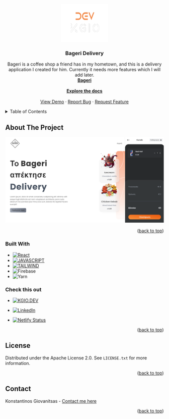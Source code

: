 
<div id="top"></div>

<!-- PROJECT LOGO -->
<br />
<div align="center">
  <a href="https://github.com/KonsGio/Bageri-app">
    <img src="public/icon.png" alt="Logo" width="150" height="120">
  </a>

<h3 align="center">Bageri Delivery</h3>

  <p align="center">
    Bageri is a coffee shop a friend has in my hometown, and this is a delivery application I created for him. Currently it needs more features which I will add later.
    <br />
    <a href="https://bageri-delivery.netlify.app"><strong>Bageri</strong></a>
    <br />
    <br />
    <a href="https://github.com/KonsGio/Bageri-app"><strong>Explore the docs</strong></a>
    <br />
    <br />
    <a href="https://bageri-delivery.netlify.app">View Demo</a>
    ·
    <a href="https://github.com/KonsGio/Bageri-app/issues">Report Bug</a>
    ·
    <a href="https://github.com/KonsGio/Bageri-app/issues">Request Feature</a>
  </p>
</div>



<!-- TABLE OF CONTENTS -->
<details>
  <summary>Table of Contents</summary>
  <ol>
    <li>
      <a href="#about-the-project">About The Project</a>
      <ul>
        <li><a href="#built-with">Built With</a></li>
           <li><a href="#check-this-out">Check this out</a></li>
      </ul>
    </li>
    <li><a href="#license">License</a></li>
    <li><a href="#contact">Contact</a></li>
  </ol>
</details>



<!-- ABOUT THE PROJECT -->
## About The Project

[![Bageri][product-screenshot]](https://bageri-app.netlify.app)

<p align="right">(<a href="#top">back to top</a>)</p>



### Built With

* [![React][React.js]][React-url]
* [![JAVASCRIPT][JAVASCRIPT]][JAVASCRIPT-url]
* [![TAILWIND][TAILWIND]][TAILWIND-url]
* ![Firebase](https://img.shields.io/badge/Firebase-039BE5?style=for-the-badge&logo=Firebase&logoColor=white)
* ![Yarn](https://img.shields.io/badge/yarn-%232C8EBB.svg?style=for-the-badge&logo=yarn&logoColor=white)

### Check this out

* [![KGIO.DEV][SITE]][SITE-url]
* [![LinkedIn][linkedin-shield]][linkedin-url]

* [![Netlify Status](https://api.netlify.com/api/v1/badges/2f30dee3-554e-4fd5-b44b-87cbe92bc7ae/deploy-status)](https://app.netlify.com/sites/bageri-delivery/deploys)


<p align="right">(<a href="#top">back to top</a>)</p>



<!-- LICENSE -->
## License

Distributed under the Apache License 2.0. See `LICENSE.txt` for more information.



<p align="right">(<a href="#top">back to top</a>)</p>



<!-- CONTACT -->
## Contact

Konstantinos Giovanitsas - <a href="https://www.kgio.dev/#contact">Contact me here</a>


<p align="right">(<a href="#top">back to top</a>)</p>


<!-- MARKDOWN LINKS & IMAGES -->
<!-- https://www.markdownguide.org/basic-syntax/#reference-style-links -->
[linkedin-shield]: https://img.shields.io/badge/-LinkedIn-black.svg?style=for-the-badge&logo=linkedin&colorB=555
[linkedin-url]: https://www.linkedin.com/in/konstantinos-giovanitsas-10b511150/
[product-screenshot]: public/bageri.png
[React.js]: https://img.shields.io/badge/React.js-20232A?style=for-the-badge&logo=react&logoColor=61DAFB
[React-url]: https://reactjs.org/
[SITE]: https://img.shields.io/badge/kgio.dev-0A0A0A?style=for-the-badge&logo=dev.to&logoColor=white
[SITE-url]: https://www.kgio.dev
[TAILWIND]: https://img.shields.io/badge/Tailwind-334FCE?style=for-the-badge&logo=tailwindcss&logoColor=white
[TAILWIND-url]: https://tailwindcss.com
[JAVASCRIPT]: https://img.shields.io/badge/JavaScript-239120?style=for-the-badge&logo=javascript&logoColor=black
[JAVASCRIPT-url]: https://www.javascript.com

